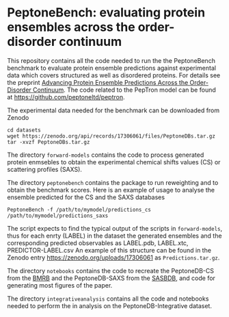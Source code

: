 # PeptoneBench: evaluating protein ensembles across the order-disorder continuum

This repository contains all the code needed to run the the PeptoneBench benchmark to evaluate protein ensemble predictions against experimental data which covers structured as well as disordered proteins.
For details see the preprint [Advancing Protein Ensemble Predictions Across the Order-Disorder Continuum](https://doi.org/10.1101/2025.10.18.680935).
The code related to the PepTron model can be found at https://github.com/peptoneltd/peptron.

The experimental data needed for the benchmark can be downloaded from Zenodo 
```
cd datasets
wget https://zenodo.org/api/records/17306061/files/PeptoneDBs.tar.gz
tar -xvzf PeptoneDBs.tar.gz
```

The directory `forward-models` contains the code to process generated protein enmsebles to obtain the experimental chemical shifts values (CS) or scattering profiles (SAXS).

The directory `peptonebench` contains the package to run reweighting and to obtain the benchmark scores. 
Here is an example of usage to analyse the ensemble predicted for the CS and the SAXS databases
```
PeptoneBench -f /path/to/mymodel/predictions_cs /path/to/mymodel/predictions_saxs
```
The script expects to find the typical output of the scripts in `forward-models`, thus for each enrty (LABEL) in the dataset the generated ensembles and the corresponding predicted observables as LABEL.pdb, LABEL.xtc, PREDICTOR-LABEL.csv
An example of this structure can be found in the Zenodo entry https://zenodo.org/uploads/17306061 as `Predictions.tar.gz`.

The directory `notebooks` contains the code to recreate the PeptoneDB-CS from the [BMRB](https://bmrb.io) and the PeptoneDB-SAXS from the [SASBDB](https://www.sasbdb.org), and code for generating most figures of the paper.

The directory `integrativeanalysis` contains all the code and notebooks needed to perform the in analysis on the PeptoneDB-Integrative dataset.
